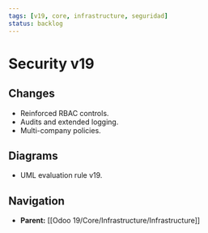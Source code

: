 ```yaml
---
tags: [v19, core, infrastructure, seguridad]
status: backlog
---
```

# Security v19

## Changes
- Reinforced RBAC controls.
- Audits and extended logging.
- Multi-company policies.

## Diagrams
- UML evaluation rule v19.






## Navigation
- **Parent:** [[Odoo 19/Core/Infrastructure/Infrastructure]]
